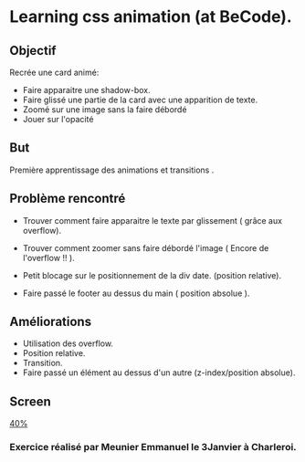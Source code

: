 # Learning css animation (at BeCode).

## Objectif

Recrée une card animé:
* Faire apparaitre une shadow-box.
* Faire glissé une partie de la card avec une apparition de texte.
* Zoomé sur une image sans la faire débordé
* Jouer sur l'opacité

## But 

Première apprentissage des animations et transitions .

## Problème rencontré

* Trouver comment faire apparaitre le texte par glissement ( grâce aux overflow).

* Trouver comment zoomer sans faire débordé l'image ( Encore de l'overflow !! ).

* Petit blocage sur le positionnement de la div date. (position relative).

* Faire passé le footer au dessus du main ( position absolue ).

## Améliorations 

* Utilisation des overflow.
* Position relative.
* Transition.
* Faire passé un élément au dessus d'un autre (z-index/position absolue).

## Screen

[40%](screen.png)

### Exercice réalisé par Meunier Emmanuel le 3Janvier à Charleroi.

